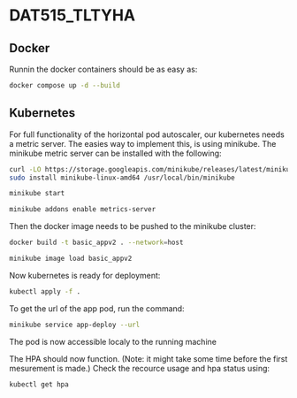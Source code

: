 # DAT515_TLTYHA
## Docker
Runnin the docker containers should be as easy as:
```bash
docker compose up -d --build
```

## Kubernetes
For full functionality of the horizontal pod autoscaler, our kubernetes needs a metric server. The easies way to implement this, is using minikube. The minikube metric server can be installed with the following:
```bash
curl -LO https://storage.googleapis.com/minikube/releases/latest/minikube-linux-amd64
sudo install minikube-linux-amd64 /usr/local/bin/minikube

minikube start

minikube addons enable metrics-server
```

Then the docker image needs to be pushed to the minikube cluster:
```bash
docker build -t basic_appv2 . --network=host

minikube image load basic_appv2
```

Now kubernetes is ready for deployment:
```bash
kubectl apply -f .
```
To get the url of the app pod, run the command:
```bash
minikube service app-deploy --url
```
The pod is now accessible localy to the running machine

The HPA should now function. (Note: it might take some time before the first mesurement is made.) Check the recource usage and hpa status using:
```bash
kubectl get hpa
```
